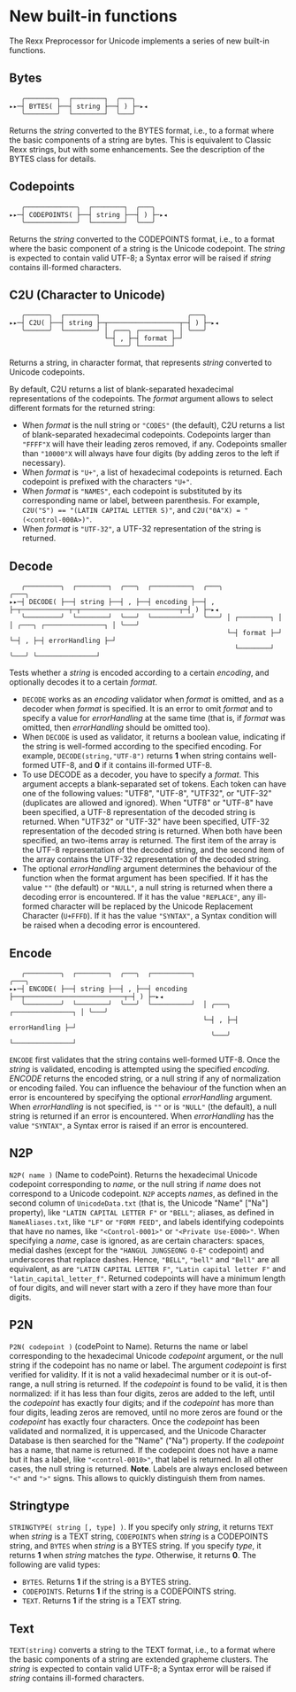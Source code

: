 # New built-in functions

The Rexx Preprocessor for Unicode implements a series of new built-in functions.

## Bytes

```
   ╭────────╮  ┌────────┐  ╭───╮
▸▸─┤ BYTES( ├──┤ string ├──┤ ) ├─▸◂
   ╰────────╯  └────────┘  ╰───╯
```

Returns the _string_ converted to the BYTES format, i.e., to a format where the basic components of a string are bytes. 
This is equivalent to Classic Rexx strings, but with some enhancements. See the description of the BYTES class for details.

## Codepoints

```
   ╭─────────────╮  ┌────────┐  ╭───╮
▸▸─┤ CODEPOINTS( ├──┤ string ├──┤ ) ├─▸◂
   ╰─────────────╯  └────────┘  ╰───╯
```


Returns the _string_ converted to the CODEPOINTS format, i.e., to a format where the basic component of a string is the Unicode codepoint.
The _string_ is expected to contain valid UTF-8; a Syntax error will be raised if _string_ contains ill-formed characters.

## C2U (Character to Unicode)

```
   ╭──────╮  ┌────────┐                      ╭───╮
▸▸─┤ C2U( ├──┤ string ├─┬──────────────────┬─┤ ) ├─▸◂
   ╰──────╯  └────────┘ │ ╭───╮ ┌────────┐ │ ╰───╯
                        └─┤ , ├─┤ format ├─┘
                          ╰───╯ └────────┘
```


Returns a string, in character format, that represents _string_ converted to Unicode codepoints.

By default, C2U returns a list of blank-separated hexadecimal representations of the codepoints. The _format_ argument allows to select different formats for the returned string:

* When _format_ is the null string or ``"CODES"`` (the default), C2U returns a list of blank-separated hexadecimal codepoints.
  Codepoints larger than ``"FFFF"X`` will have their leading zeros removed, if any. Codepoints smaller than ``"10000"X`` will always have four digits (by adding zeros to the left if necessary).
* When _format_ is ``"U+"``, a list of hexadecimal codepoints is returned. Each codepoint is prefixed with the characters ``"U+"``.
* When _format_ is ``"NAMES"``, each codepoint is substituted by its corresponding name or label, between parenthesis.
  For example, ``C2U("S") == "(LATIN CAPITAL LETTER S)"``, and ``C2U("0A"X) = "(<control-000A>)"``.
* When _format_ is ``"UTF-32"``, a UTF-32 representation of the string is returned.

## Decode

```
   ╭─────────╮  ┌────────┐  ╭───╮  ┌──────────┐  ╭───╮                                            ╭───╮
▸▸─┤ DECODE( ├──┤ string ├──┤ , ├──┤ encoding ├──┤ , ├─┬────────────┬─┬─────────────────────────┬─┤ ) ├─▸◂
   ╰─────────╯  └────────┘  ╰───╯  └──────────┘  ╰───╯ │ ┌────────┐ │ │ ╭───╮ ┌───────────────┐ │ ╰───╯
                                                       └─┤ format ├─┘ └─┤ , ├─┤ errorHandling ├─┘
                                                         └────────┘     ╰───╯ └───────────────┘
```

Tests whether a _string_ is encoded according to a certain _encoding_, and optionally decodes it to a certain _format_.

* ``DECODE`` works as an _encoding_ validator when _format_ is omitted, and as a decoder when _format_ is specified. It is an error to omit _format_ and to specify a value for _errorHandling_ at the same time (that is, if _format_ was omitted, then _errorHandling_ should be omitted too).
* When ``DECODE`` is used as validator, it returns a boolean value, indicating if the string is well-formed according to the specified encoding.
  For example, ``DECODE(string,"UTF-8")`` returns __1__ when string contains well-formed UTF-8, and __0__ if it contains ill-formed UTF-8.
* To use DECODE as a decoder, you have to specify a _format_. This argument accepts a blank-separated set of tokens.
  Each token can have one of the following values: "UTF8", "UTF-8", "UTF32", or "UTF-32" (duplicates are allowed and ignored).
  When "UTF8" or "UTF-8" have been specified, a UTF-8 representation of the decoded string is returned.
  When "UTF32" or "UTF-32" have been specified, UTF-32 representation of the decoded string is returned.
  When both have been specified, an two-items array is returned. The first item of the array is the UTF-8 representation of the decoded string,
  and the second item of the array contains the UTF-32 representation of the decoded string.
* The optional _errorHandling_ argument determines the behaviour of the function when the format argument has been specified.
  If it has the value ``""`` (the default) or ``"NULL"``, a null string is returned when there a decoding error is encountered.
  If it has the value ``"REPLACE"``, any ill-formed character will be replaced by the Unicode Replacement Character (``U+FFFD``).
  If it has the value ``"SYNTAX"``, a Syntax condition will be raised when a decoding error is encountered.

## Encode

```
   ╭─────────╮  ┌────────┐  ╭───╮  ┌──────────┐                              ╭───╮
▸▸─┤ ENCODE( ├──┤ string ├──┤ , ├──┤ encoding ├──┬─────────────────────────┬─┤ ) ├─▸◂
   ╰─────────╯  └────────┘  ╰───╯  └──────────┘  │ ╭───╮ ┌───────────────┐ │ ╰───╯
                                                 └─┤ , ├─┤ errorHandling ├─┘
                                                   ╰───╯ └───────────────┘
```

``ENCODE`` first validates that the string contains well-formed UTF-8.
Once the _string_ is validated, encoding is attempted using the specified _encoding_. _ENCODE_ returns the encoded string,
or a null string if any of normalization or encoding failed. You can influence the behaviour of the function when an error is encountered by specifying the optional _errorHandling_ argument.
When _errorHandling_ is not specified, is ``""`` or is ``"NULL"`` (the default), a null string is returned if an error is encountered.
When _errorHandling_ has the value ``"SYNTAX"``, a Syntax error is raised if an error is encountered.

## N2P 

``N2P( name )`` (Name to codePoint). Returns the hexadecimal Unicode codepoint corresponding to _name_, or the null string if _name_ does not correspond to a Unicode codepoint.
``N2P`` accepts _names_, as defined in the second column of ``UnicodeData.txt`` (that is, the Unicode "Name" \["Na"\] property), like ``"LATIN CAPITAL LETTER F"`` or ``"BELL"``;
aliases, as defined in ``NameAliases.txt``, like ``"LF"`` or ``"FORM FEED"``, and labels identifying codepoints that have no names, like ``"<Control-0001>"`` or ``"<Private Use-E000>"``.
When specifying a _name_, case is ignored, as are certain characters: spaces, medial dashes (except for the ``"HANGUL JUNGSEONG O-E"`` codepoint) and underscores that replace dashes.
Hence, ``"BELL"``, ``"bell"`` and ``"Bell"`` are all equivalent, as are ``"LATIN CAPITAL LETTER F"``, ``"Latin capital letter F"`` and ``"latin_capital_letter_f"``.
Returned codepoints will have a minimum length of four digits, and will never start with a zero if they have more than four digits.

## P2N 

``P2N( codepoint )`` (codePoint to Name). Returns the name or label corresponding to the hexadecimal Unicode _codepoint_ argument, or the null string if the codepoint has no name or label.
The argument _codepoint_ is first verified for validity. If it is not a valid hexadecimal number or it is out-of-range, a null string is returned.
If the _codepoint_ is found to be valid, it is then normalized: if it has less than four digits, zeros are added to the left,
until the _codepoint_ has exactly four digits; and if the _codepoint_ has more than four digits, leading zeros are removed, until no more zeros are found or the _codepoint_ has exactly four characters.
Once the _codepoint_ has been validated and normalized, it is uppercased, and the Unicode Character Database is then searched for the "Name" ("Na") property.
If the _codepoint_ has a name, that name is returned.
If the codepoint does not have a name but it has a label, like ``"<control-0010>"``, that label is returned. In all other cases, the null string is returned.
__Note__. Labels are always enclosed between ``"<"`` and ``">"`` signs. This allows to quickly distinguish them from names.

## Stringtype

``STRINGTYPE( string [, type] )``.  If you specify only _string_, it returns ``TEXT`` when _string_ is a TEXT string,
``CODEPOINTS`` when _string_ is a CODEPOINTS string, and ``BYTES`` when _string_ is a BYTES string. If you specify _type_, it returns __1__ when
_string_ matches the _type_. Otherwise, it returns __0__. The following are valid types: 

* ``BYTES``. Returns __1__ if the string is a BYTES string.
* ``CODEPOINTS``. Returns __1__ if the string is a CODEPOINTS string.
* ``TEXT``. Returns __1__ if the string is a TEXT string.

## Text

``TEXT(string)`` converts a string to the TEXT format, i.e., to a format where the basic components of a string are extended grapheme clusters.
The _string_ is expected to contain valid UTF-8; a Syntax error will be raised if _string_ contains ill-formed characters.
